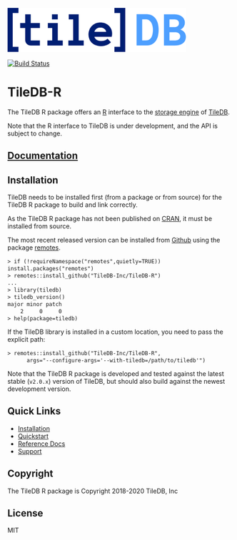 <a href="https://tiledb.com"><img src="https://github.com/TileDB-Inc/TileDB/raw/dev/doc/source/_static/tiledb-logo_color_no_margin_@4x.png" alt="TileDB logo" width="400"></a>

[![Build Status](https://travis-ci.org/TileDB-Inc/TileDB-R.svg?branch=master)](https://travis-ci.org/TileDB-Inc/TileDB-R)

# TileDB-R

The TileDB R package offers an [R](https://www.r-project.org/) interface to the [storage
engine](https://github.com/TileDB-Inc/TileDB) of [TileDB](https://tiledb.com/).

Note that the R interface to TileDB is under development, and the API is subject to change.

## [Documentation](https://tiledb-inc.github.io/TileDB-R/)

## Installation

TileDB needs to be installed first (from a package or from source)
for the TileDB R package to build and link correctly.

As the TileDB R package has not been published on [CRAN](https://cran.r-project.org/), it must be
installed from source.

The most recent released version can be installed from
[Github](https://github.com/TileDB-Inc/TileDB-R) using the package
[remotes](https://cran.r-project.org/package=remotes).

    > if (!requireNamespace("remotes",quietly=TRUE)) install.packages("remotes")
    > remotes::install_github("TileDB-Inc/TileDB-R")
    ...
    > library(tiledb)
    > tiledb_version()
    major minor patch
        2     0     0
    > help(package=tiledb)

If the TileDB library is installed in a custom location, you need to pass the explicit path:

    > remotes::install_github("TileDB-Inc/TileDB-R",
          args="--configure-args='--with-tiledb=/path/to/tiledb'")

Note that the TileDB R package is developed and tested against the latest stable (`v2.0.x`) version
of TileDB, but should also build against the newest development version.

## Quick Links

- [Installation](https://docs.tiledb.com/developer/installation)
- [Quickstart](https://docs.tiledb.com/developer/quickstart)
- [Reference Docs](https://tiledb-inc.github.io/TileDB-R/)
- [Support](https://forum.tiledb.com/)

## Copyright

The TileDB R package is Copyright 2018-2020 TileDB, Inc

## License

MIT

